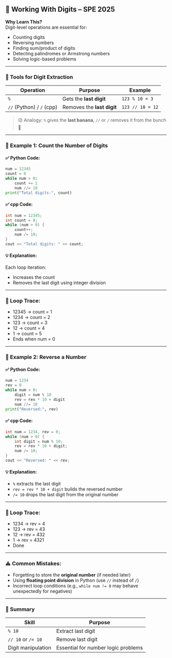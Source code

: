 ## 🧮 Working With Digits – SPE 2025

**Why Learn This?**  
Digit-level operations are essential for:

- Counting digits
- Reversing numbers
- Finding sum/product of digits
- Detecting palindromes or Armstrong numbers
- Solving logic-based problems

---

### 🧰 Tools for Digit Extraction

|Operation|Purpose|Example|
|---|---|---|
|`%`|Gets the **last digit**|`123 % 10 = 3`|
|`//` (Python) / `/` (cpp)|Removes the **last digit**|`123 // 10 = 12`|

> 🟡 Analogy: `%` gives the **last banana**, `//` or `/` removes it from the bunch 🍌

---

### 🧪 Example 1: Count the Number of Digits

#### ✅ Python Code:

```python
num = 12345 
count = 0 
while num > 0:  
	count += 1     
	num //= 10 
print("Total digits:", count)
```

#### ✅ cpp Code:

```cpp
int num = 12345; 
int count = 0; 
while (num > 0) {     
	count++;     
	num /= 10; 
} 
cout << "Total digits: " << count;
```

#### 💡 Explanation:

Each loop iteration:

- Increases the count
- Removes the last digit using integer division

---

### 🔁 Loop Trace:

- 12345 → count = 1
- 1234 → count = 2
- 123 → count = 3
- 12 → count = 4
- 1 → count = 5
- Ends when num = 0

---

### 🧪 Example 2: Reverse a Number

#### ✅ Python Code:

```python
num = 1234 
rev = 0 
while num > 0:     
	digit = num % 10     
	rev = rev * 10 + digit     
	num //= 10 
print("Reversed:", rev)
```

#### ✅ cpp Code:

```cpp
int num = 1234, rev = 0; 
while (num > 0) {     
	int digit = num % 10;     
	rev = rev * 10 + digit;     
	num /= 10; 
} 
cout << "Reversed: " << rev;
```

#### 💡 Explanation:

- `%` extracts the last digit
- `rev = rev * 10 + digit` builds the reversed number
- `/= 10` drops the last digit from the original number

---

### 🔄 Loop Trace:

- 1234 → rev = 4
- 123 → rev = 43
- 12 → rev = 432
- 1 → rev = 4321
- Done

---

### ⚠️ Common Mistakes:

- Forgetting to store the **original number** (if needed later)
- Using **floating point division** in Python (use `//` instead of `/`)
- Incorrect loop conditions (e.g., `while num != 0` may behave unexpectedly for negatives)

---

### 🧠 Summary

|Skill|Purpose|
|---|---|
|`% 10`|Extract last digit|
|`// 10` or `/= 10`|Remove last digit|
|Digit manipulation|Essential for number logic problems|